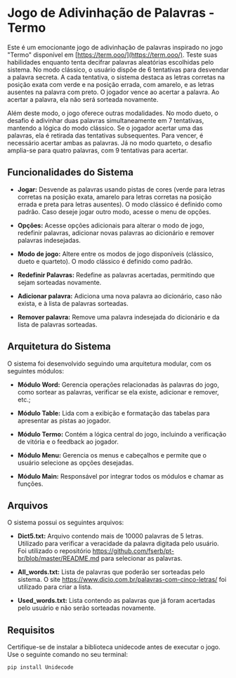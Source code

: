 # Jogo de Adivinhação de Palavras - Termo

Este é um emocionante jogo de adivinhação de palavras inspirado no jogo "Termo" disponível em [https://term.ooo/](https://term.ooo/). Teste suas habilidades enquanto tenta decifrar palavras aleatórias escolhidas pelo sistema. No modo clássico, o usuário dispõe de 6 tentativas para desvendar a palavra secreta. A cada tentativa, o sistema destaca as letras corretas na posição exata com verde e na posição errada, com amarelo, e as letras ausentes na palavra com preto. O jogador vence ao acertar a palavra. Ao acertar a palavra, ela não será sorteada novamente.

Além deste modo, o jogo oferece outras modalidades. No modo dueto, o desafio é adivinhar duas palavras simultaneamente em 7 tentativas, mantendo a lógica do modo clássico. Se o jogador acertar uma das palavras, ela é retirada das tentativas subsequentes. Para vencer, é necessário acertar ambas as palavras. Já no modo quarteto, o desafio amplia-se para quatro palavras, com 9 tentativas para acertar.

## Funcionalidades do Sistema

- **Jogar:** Desvende as palavras usando pistas de cores (verde para letras corretas na posição exata, amarelo para letras corretas na posição errada e preta para letras ausentes). O modo clássico é definido como padrão. Caso deseje jogar outro modo, acesse o menu de opções.

- **Opções:** Acesse opções adicionais para alterar o modo de jogo, redefinir palavras, adicionar novas palavras ao dicionário e remover palavras indesejadas.

- **Modo de jogo:** Altere entre os modos de jogo disponíveis (clássico, dueto e quarteto). O modo clássico é definido como padrão.

- **Redefinir Palavras:** Redefine as palavras acertadas, permitindo que sejam sorteadas novamente.

- **Adicionar palavra:** Adiciona uma nova palavra ao dicionário, caso não exista, e à lista de palavras sorteadas.

- **Remover palavra:** Remove uma palavra indesejada do dicionário e da lista de palavras sorteadas.

## Arquitetura do Sistema

O sistema foi desenvolvido seguindo uma arquitetura modular, com os seguintes módulos:

- **Módulo Word:** Gerencia operações relacionadas às palavras do jogo, como sortear as palavras, verificar se ela existe, adicionar e remover, etc.;

- **Módulo Table:** Lida com a exibição e formatação das tabelas para apresentar as pistas ao jogador.

- **Módulo Termo:** Contém a lógica central do jogo, incluindo a verificação de vitória e o feedback ao jogador.

- **Módulo Menu:** Gerencia os menus e cabeçalhos e permite que o usuário selecione as opções desejadas.

- **Módulo Main:** Responsável por integrar todos os módulos e chamar as funções.

## Arquivos

O sistema possui os seguintes arquivos:

- **Dict5.txt:** Arquivo contendo mais de 10000 palavras de 5 letras. Utilizado para verificar a veracidade da palavra digitada pelo usuário. Foi utilizado o repositório https://github.com/fserb/pt-br/blob/master/README.md para selecionar as palavras.

- **All_words.txt:** Lista de palavras que poderão ser sorteadas pelo sistema. O site https://www.dicio.com.br/palavras-com-cinco-letras/ foi utilizado para criar a lista.

- **Used_words.txt:** Lista contendo as palavras que já foram acertadas pelo usuário e não serão sorteadas novamente.

## Requisitos

Certifique-se de instalar a biblioteca unidecode antes de executar o jogo. Use o seguinte comando no seu terminal:

```bash
pip install Unidecode
```

